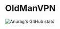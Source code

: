 # OldManVPN
![Anurag's GitHub stats](https://github-readme-stats.vercel.app/api?username=anuraghazra&theme=dark&show_icons=true)
